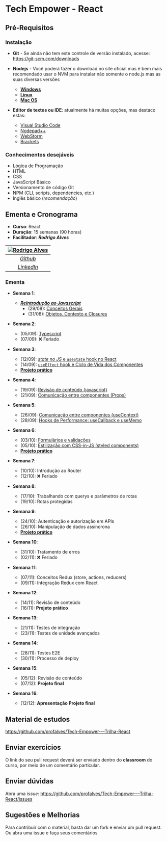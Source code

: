 # Tech Empower - React

## Pré-Requisitos

### Instalação

- **Git** - Se ainda não tem este controle de versão instalado, acesse: <https://git-scm.com/downloads>

- **Nodejs** - Você poderá fazer o download no site oficial mas é bem mais recomendado usar o NVM para instalar não somente o node.js mas as suas diversas versões
  - [**Windows**](https://github.com/coreybutler/nvm-windows)
  - [**Linux**](https://github.com/nvm-sh/nvm#installing-and-updating)
  - [**Mac OS**](https://tecadmin.net/install-nvm-macos-with-homebrew/)

- **Editor de textos ou IDE**: atualmente há muitas opções, mas destaco estas:
  - [Visual Studio Code](https://code.visualstudio.com/)
  - [Nodepad++](https://notepad-plus-plus.org/)
  - [WebStorm](https://www.jetbrains.com)
  - [Brackets](https://brackets.io/)

### Conhecimentos desejáveis

- Lógica de Programação
- HTML
- CSS
- JavaScript Básico
- Versionamento de código Git
- NPM (CLI, scripts, dependencies, etc.)
- Inglês básico (*recomendação*)

## Ementa e Cronograma

- **Curso**: React
- **Duração**: 15 semanas (90 horas)
- **Facilitador**: ***Rodrigo Alves***

| [![Rodrigo Alves](https://avatars.githubusercontent.com/u/2893710)](https://github.com/profalves) |
| :-----------------------------------------------------------------------------------------------: |
|                             [*Github*](https://github.com/profalves)                              |
|                    [*LinkedIn*](https://www.linkedin.com/in/rodrigoalvesdev/)                     |

### Ementa

- **Semana 1**:
  - [***Reintrodução ao Javascript***](https://developer.mozilla.org/pt-BR/docs/Web/JavaScript/Language_Overview)
    - (29/08): [Conceitos Gerais](semana-1/introJS-1.md) 
    - (31/08): [Objetos, Contexto e Closures](semana-1/introJS-2.md)

- **Semana 2**: 
  - (05/09): [Typescript](semana-2/typescript.md)
  - (07/09): ❌ Feriado

- **Semana 3**: 
  - (12/09): [*state no JS* e `useState` hook no React](semana-3/state.md)
  - (14/09): [`useEffect` hook e Ciclo de Vida dos Componentes](semana-3/useEffect.md)
  - [**Projeto prático**](semana-2/avaliação%201/avaliação.md)

- **Semana 4**: 
  - (19/09): [Revisão de conteúdo (javascript)](semana-2/avaliação%201/dicas.md)
  - (21/09): [Comunicação entre componentes (Props)](semana-4/props-context.md#props)

- **Semana 5**: 
  - (26/09): [Comunicação entre componentes (useContext)](semana-4/props-context.md#usecontext-hook)
  - (28/09): [Hooks de Performance: useCallback e useMemo](semana-5/outros-hooks.md)

- **Semana 6**: 
  - (03/10): [Formulários e validações](semana-6/forms.md)
  - (05/10): [Estilização com CSS-in-JS (styled components)](semana-6/styled-components.md)
  - [**Projeto prático**]()

- **Semana 7**: 
  - (10/10): Introdução ao Router
  - (12/10): ❌ Feriado

- **Semana 8**:
  - (17/10): Trabalhando com querys e parâmetros de rotas 
  - (19/10): Rotas protegidas

- **Semana 9**: 
  - (24/10): Autenticação e autorização em APIs
  - (26/10): Manipulação de dados assíncrona
  - [**Projeto prático**]()

- **Semana 10**: 
  - (31/10): Tratamento de erros
  - (02/11): ❌ Feriado

- **Semana 11**: 
  - (07/11): Conceitos Redux (store, actions, reducers)
  - (09/11): Integração Redux com React

- **Semana 12**: 
  - (14/11): Revisão de conteúdo
  - (16/11): **Projeto prático**

- **Semana 13**: 
  - (21/11): Testes de integração
  - (23/11): Testes de unidade avançados

- **Semana 14**: 
  - (28/11): Testes E2E
  - (30/11): Processo de deploy

- **Semana 15**: 
  - (05/12): Revisão de conteúdo
  - (07/12): **Projeto final**

- **Semana 16**: 
  - (12/12): **Apresentação Projeto final**


## Material de estudos

<https://github.com/profalves/Tech-Empower---Trilha-React>

## Enviar exercícios

O link do seu pull request deverá ser enviado dentro do **classroom** do curso, por meio de um comentário particular.

## Enviar dúvidas

Abra uma *issue*: <https://github.com/profalves/Tech-Empower---Trilha-React/issues>

## Sugestões e Melhorias

Para contribuir com o material, basta dar um fork e enviar um pull request. Ou abra uma issue e faça seus comentários

